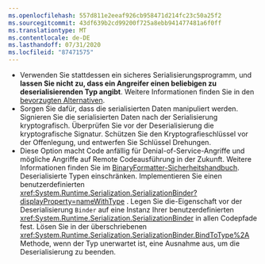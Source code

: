 ```yaml
---
ms.openlocfilehash: 557d811e2eeaf926cb958471d214fc23c50a25f2
ms.sourcegitcommit: 43df639b2cd99200f725a8ebb941477481a6f0ff
ms.translationtype: MT
ms.contentlocale: de-DE
ms.lasthandoff: 07/31/2020
ms.locfileid: "87471575"
---
```

- Verwenden Sie stattdessen ein sicheres Serialisierungsprogramm, und **lassen Sie nicht zu, dass ein Angreifer einen beliebigen zu deserialisierenden Typ angibt**. Weitere Informationen finden Sie in den [bevorzugten Alternativen](/dotnet/standard/serialization/binaryformatter-security-guide#preferred-alternatives).
- Sorgen Sie dafür, dass die serialisierten Daten manipuliert werden. Signieren Sie die serialisierten Daten nach der Serialisierung kryptografisch. Überprüfen Sie vor der Deserialisierung die kryptografische Signatur. Schützen Sie den Kryptografieschlüssel vor der Offenlegung, und entwerfen Sie Schlüssel Drehungen.
- Diese Option macht Code anfällig für Denial-of-Service-Angriffe und mögliche Angriffe auf Remote Codeausführung in der Zukunft. Weitere Informationen finden Sie im [BinaryFormatter-Sicherheitshandbuch](/dotnet/standard/serialization/binaryformatter-security-guide). Deserialisierte Typen einschränken. Implementieren Sie einen benutzerdefinierten <xref:System.Runtime.Serialization.SerializationBinder?displayProperty=nameWithType> . Legen Sie die-Eigenschaft vor der Deserialisierung `Binder` auf eine Instanz Ihrer benutzerdefinierten <xref:System.Runtime.Serialization.SerializationBinder> in allen Codepfade fest. Lösen Sie in der überschriebenen <xref:System.Runtime.Serialization.SerializationBinder.BindToType%2A> Methode, wenn der Typ unerwartet ist, eine Ausnahme aus, um die Deserialisierung zu beenden.
